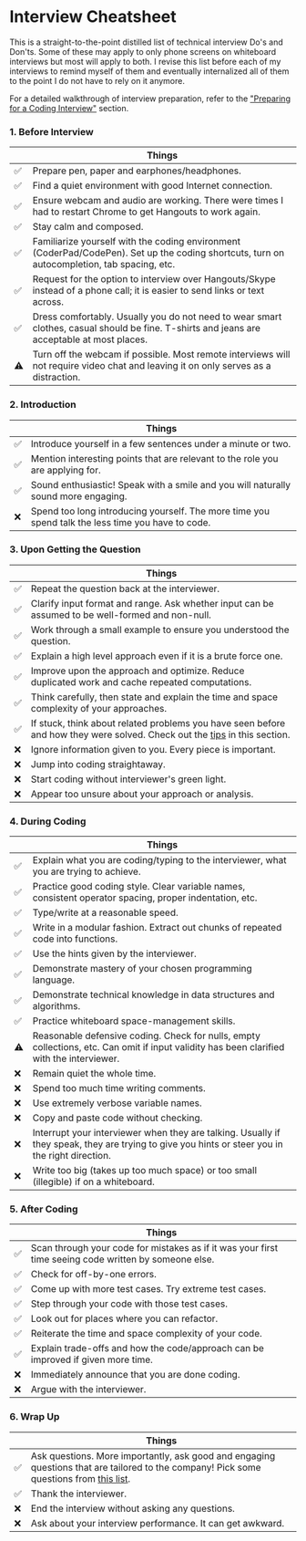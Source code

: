 Interview Cheatsheet
==

This is a straight-to-the-point distilled list of technical interview Do's and Don'ts. Some of these may apply to only phone screens on whiteboard interviews but most will apply to both. I revise this list before each of my interviews to remind myself of them and eventually internalized all of them to the point I do not have to rely on it anymore.

For a detailed walkthrough of interview preparation, refer to the ["Preparing for a Coding Interview"](./) section.

### 1. Before Interview

|| Things |
|-|-|
|✅|Prepare pen, paper and earphones/headphones.|
|✅|Find a quiet environment with good Internet connection.|
|✅|Ensure webcam and audio are working. There were times I had to restart Chrome to get Hangouts to work again.|
|✅|Stay calm and composed.|
|✅|Familiarize yourself with the coding environment (CoderPad/CodePen). Set up the coding shortcuts, turn on autocompletion, tab spacing, etc.|
|✅|Request for the option to interview over Hangouts/Skype instead of a phone call; it is easier to send links or text across.|
|✅|Dress comfortably. Usually you do not need to wear smart clothes, casual should be fine. T-shirts and jeans are acceptable at most places.|
|⚠️|Turn off the webcam if possible. Most remote interviews will not require video chat and leaving it on only serves as a distraction.|

### 2. Introduction

|| Things |
|-|-|
|✅|Introduce yourself in a few sentences under a minute or two.|
|✅|Mention interesting points that are relevant to the role you are applying for.|
|✅|Sound enthusiastic! Speak with a smile and you will naturally sound more engaging.|
|❌|Spend too long introducing yourself. The more time you spend talk the less time you have to code.|

### 3. Upon Getting the Question

|| Things |
|-|-|
|✅|Repeat the question back at the interviewer.|
|✅|Clarify input format and range. Ask whether input can be assumed to be well-formed and non-null.|
|✅|Work through a small example to ensure you understood the question.|
|✅|Explain a high level approach even if it is a brute force one.|
|✅|Improve upon the approach and optimize. Reduce duplicated work and cache repeated computations.|
|✅|Think carefully, then state and explain the time and space complexity of your approaches.|
|✅|If stuck, think about related problems you have seen before and how they were solved. Check out the [tips](../algorithms) in this section.|
|❌|Ignore information given to you. Every piece is important.|
|❌|Jump into coding straightaway.|
|❌|Start coding without interviewer's green light.|
|❌|Appear too unsure about your approach or analysis.|

### 4. During Coding

|| Things |
|-|-|
|✅|Explain what you are coding/typing to the interviewer, what you are trying to achieve.|
|✅|Practice good coding style. Clear variable names, consistent operator spacing, proper indentation, etc.|
|✅|Type/write at a reasonable speed.|
|✅|Write in a modular fashion. Extract out chunks of repeated code into functions.|
|✅|Use the hints given by the interviewer.|
|✅|Demonstrate mastery of your chosen programming language.|
|✅|Demonstrate technical knowledge in data structures and algorithms.|
|✅|Practice whiteboard space-management skills.|
|⚠️|Reasonable defensive coding. Check for nulls, empty collections, etc. Can omit if input validity has been clarified with the interviewer.|
|❌|Remain quiet the whole time.|
|❌|Spend too much time writing comments.|
|❌|Use extremely verbose variable names.|
|❌|Copy and paste code without checking.|
|❌|Interrupt your interviewer when they are talking. Usually if they speak, they are trying to give you hints or steer you in the right direction.|
|❌|Write too big (takes up too much space) or too small (illegible) if on a whiteboard.|

### 5. After Coding

|| Things |
|-|-|
|✅|Scan through your code for mistakes as if it was your first time seeing code written by someone else.|
|✅|Check for off-by-one errors.|
|✅|Come up with more test cases. Try extreme test cases.|
|✅|Step through your code with those test cases.|
|✅|Look out for places where you can refactor.|
|✅|Reiterate the time and space complexity of your code.|
|✅|Explain trade-offs and how the code/approach can be improved if given more time.|
|❌|Immediately announce that you are done coding.|
|❌|Argue with the interviewer.|

### 6. Wrap Up

|| Things |
|-|-|
|✅|Ask questions. More importantly, ask good and engaging questions that are tailored to the company! Pick some questions from [this list](../non-technical/questions-to-ask.md).|
|✅|Thank the interviewer.|
|❌|End the interview without asking any questions.|
|❌|Ask about your interview performance. It can get awkward.|

